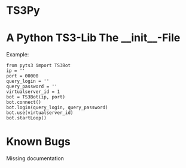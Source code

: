 TS3Py
=====

A Python TS3-Lib
The \_\_init\_\_-File
=====================
Example:
  
    from pyts3 import TS3Bot  
    ip = ''
    port = 00000
    query_login = ''
    query_password = ''
    virtualserver_id = 1
    bot = TS3Bot(ip, port)
    bot.connect()
    bot.login(query_login, query_password)
    bot.use(virtualserver_id)
    bot.startLoop()
    
Known Bugs
==========
Missing documentation